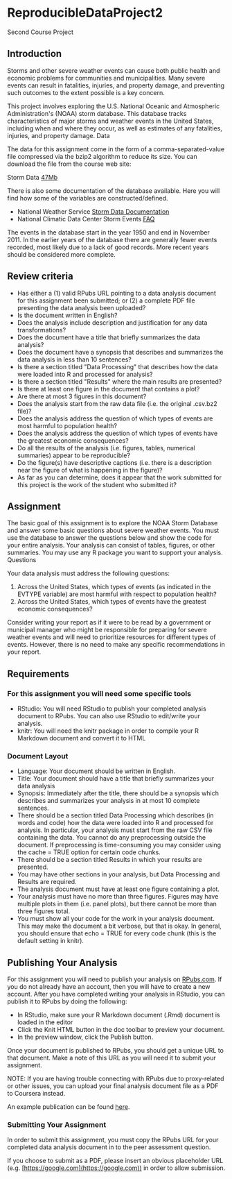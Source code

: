 # ReproducibleDataProject2
Second Course Project

## Introduction

Storms and other severe weather events can cause both public health and economic problems for communities and municipalities. Many severe events can result in fatalities, injuries, and property damage, and preventing such outcomes to the extent possible is a key concern.

This project involves exploring the U.S. National Oceanic and Atmospheric Administration's (NOAA) storm database. This database tracks characteristics of major storms and weather events in the United States, including when and where they occur, as well as estimates of any fatalities, injuries, and property damage.
Data

The data for this assignment come in the form of a comma-separated-value file compressed via the bzip2 algorithm to reduce its size. You can download the file from the course web site:

Storm Data [47Mb](https://d396qusza40orc.cloudfront.net/repdata%2Fdata%2FStormData.csv.bz2)

There is also some documentation of the database available. Here you will find how some of the variables are constructed/defined.

- National Weather Service [Storm Data Documentation](https://d396qusza40orc.cloudfront.net/repdata%2Fpeer2_doc%2Fpd01016005curr.pdf)
- National Climatic Data Center Storm Events [FAQ](https://d396qusza40orc.cloudfront.net/repdata%2Fpeer2_doc%2FNCDC%20Storm%20Events-FAQ%20Page.pdf)

The events in the database start in the year 1950 and end in November 2011. In the earlier years of the database there are generally fewer events recorded, most likely due to a lack of good records. More recent years should be considered more complete.

## Review criteria

- Has either a (1) valid RPubs URL pointing to a data analysis document for this assignment been submitted; or (2) a complete PDF file presenting the data analysis been uploaded?
- Is the document written in English?
- Does the analysis include description and justification for any data transformations?
- Does the document have a title that briefly summarizes the data analysis?
- Does the document have a synopsis that describes and summarizes the data analysis in less than 10 sentences?
- Is there a section titled "Data Processing" that describes how the data were loaded into R and processed for analysis?
- Is there a section titled "Results" where the main results are presented?
- Is there at least one figure in the document that contains a plot?
- Are there at most 3 figures in this document?
- Does the analysis start from the raw data file (i.e. the original .csv.bz2 file)?
- Does the analysis address the question of which types of events are most harmful to population health?
- Does the analysis address the question of which types of events have the greatest economic consequences?
- Do all the results of the analysis (i.e. figures, tables, numerical summaries) appear to be reproducible?
- Do the figure(s) have descriptive captions (i.e. there is a description near the figure of what is happening in the figure)?
- As far as you can determine, does it appear that the work submitted for this project is the work of the student who submitted it?




## Assignment

The basic goal of this assignment is to explore the NOAA Storm Database and answer some basic questions about severe weather events. You must use the database to answer the questions below and show the code for your entire analysis. Your analysis can consist of tables, figures, or other summaries. You may use any R package you want to support your analysis.
Questions

Your data analysis must address the following questions:

1. Across the United States, which types of events (as indicated in the EVTYPE variable) are most harmful with respect to population health?
2. Across the United States, which types of events have the greatest economic consequences?

Consider writing your report as if it were to be read by a government or municipal manager who might be responsible for preparing for severe weather events and will need to prioritize resources for different types of events. However, there is no need to make any specific recommendations in your report.
    
## Requirements

### For this assignment you will need some specific tools

- RStudio: You will need RStudio to publish your completed analysis document to RPubs. You can also use RStudio to edit/write your analysis.
- knitr: You will need the knitr package in order to compile your R Markdown document and convert it to HTML

### Document Layout

- Language: Your document should be written in English.
- Title: Your document should have a title that briefly summarizes your data analysis
- Synopsis: Immediately after the title, there should be a synopsis which describes and summarizes your analysis in at most 10 complete sentences.
- There should be a section titled Data Processing which describes (in words and code) how the data were loaded into R and processed for analysis. In particular, your analysis must start from the raw CSV file containing the data. You cannot do any preprocessing outside the document. If preprocessing is time-consuming you may consider using the cache = TRUE option for certain code chunks.
- There should be a section titled Results in which your results are presented.
- You may have other sections in your analysis, but Data Processing and Results are required.
- The analysis document must have at least one figure containing a plot.
- Your analysis must have no more than three figures. Figures may have multiple plots in them (i.e. panel plots), but there cannot be more than three figures total.
- You must show all your code for the work in your analysis document. This may make the document a bit verbose, but that is okay. In general, you should ensure that echo = TRUE for every code chunk (this is the default setting in knitr).

## Publishing Your Analysis

For this assignment you will need to publish your analysis on [RPubs.com](http://rpubs.com/). If you do not already have an account, then you will have to create a new account. After you have completed writing your analysis in RStudio, you can publish it to RPubs by doing the following:

- In RStudio, make sure your R Markdown document (.Rmd) document is loaded in the editor
- Click the Knit HTML button in the doc toolbar to preview your document.
- In the preview window, click the Publish button.

Once your document is published to RPubs, you should get a unique URL to that document. Make a note of this URL as you will need it to submit your assignment.

NOTE: If you are having trouble connecting with RPubs due to proxy-related or other issues, you can upload your final analysis document file as a PDF to Coursera instead.

An example publication can be found [here](https://rpubs.com/rdpeng/13396).

### Submitting Your Assignment

In order to submit this assignment, you must copy the RPubs URL for your completed data analysis document in to the peer assessment question.

If you choose to submit as a PDF, please insert an obvious placeholder URL (e.g. [https://google.com](https://google.com)) in order to allow submission.
